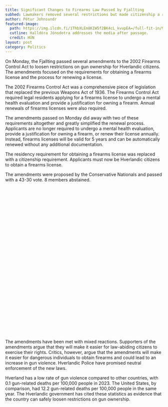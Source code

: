 ```yaml
---
title: Significant Changes to Firearms Law Passed by Fjallting
subhed: Lawmakers removed several restrictions but made citizenship a requirement.
author: Pétur Johnsundr
featured-image: 
  path: https://img.ilcdn.fi/1ThbXLEm8KIW5f2BK4cL_kvupEA=/full-fit-in/920x0/img-s3.ilcdn.fi/ee11311678928e8a7f42cbaef535e9e4eb0e5c4e58ae6e1d3fb361aa7f0fbedc.jpg
  cutline: Halldóra Jónsdotra addresses the media after passage.
  credit: HÚN
layout: post
category: Politics
---
```


On Monday, the Fjallting passed several amendments to the 2002 Firearms Control Act to loosen restrictions on gun ownership for Hverlandic citizens. The amendments focused on the requirements for obtaining a firearms license and the process for renewing a license.

The 2002 Firearms Control Act was a comprehensive piece of legislation that replaced the previous Weapons Act of 1936. The Firearms Control Act required legal residents applying for a firearms license to undergo a mental health evaluation and provide a justification for owning a firearm. Annual renewals of firearms licenses were also required. 

The amendments passed on Monday did away with two of these requirements altogether and greatly simplified the renewal process. Applicants are no longer required to undergo a mental health evaluation, provide a justification for owning a firearm, or renew their license annually. Instead, firearms licenses will be valid for 5 years and can be automatically renewed without any additional documentation.

The residency requirement for obtaining a firearms license was replaced with a citizenship requirement. Applicants must now be Hverlandic citizens to obtain a firearms license. 

The amendments were proposed by the Conservative Nationals and passed with a 43-30 vote. 8 members abstained.

<div style="min-height:473px"><script type="text/javascript" defer src="https://datawrapper.dwcdn.net/uURde/embed.js?v=6" charset="utf-8"></script><noscript><img src="https://datawrapper.dwcdn.net/uURde/full.png" alt="" /></noscript></div>

The amendments have been met with mixed reactions. Supporters of the amendments argue that they will make it easier for law-abiding citizens to exercise their rights. Critics, however, argue that the amendments will make it easier for dangerous individuals to obtain firearms and could lead to an increase in gun violence. Hverlandic Police have promised neutral enforcement of the new laws.

Hverland has a low rate of gun violence compared to other countries, with 0.1 gun-related deaths per 100,000 people in 2023. The United States, by comparison, had 12.2 gun-related deaths per 100,000 people in the same year. The Hverlandic government has cited these statistics as evidence that the country can safely loosen restrictions on gun ownership.